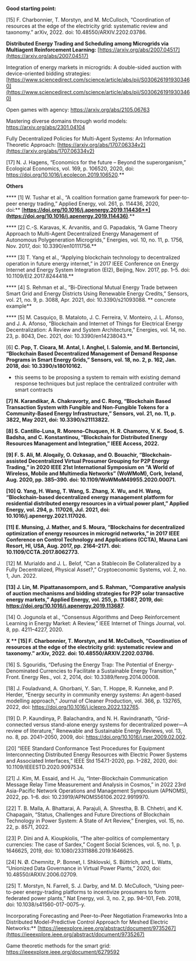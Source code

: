 

**Good starting point:**

[15] F. Charbonnier, T. Morstyn, and M. McCulloch, “Coordination of resources at the edge of the electricity grid: systematic review and taxonomy.” arXiv, 2022. doi: 10.48550/ARXIV.2202.03786.
 
**Distributed Energy Trading and Scheduling among Microgrids via Multiagent Reinforcement Learning:** [https://arxiv.org/abs/2007.04517](https://arxiv.org/abs/2007.04517)

Integration of energy markets in microgrids: A double-sided auction with device-oriented bidding strategies: [https://www.sciencedirect.com/science/article/abs/pii/S0306261919303460](https://www.sciencedirect.com/science/article/abs/pii/S0306261919303460)

Open games with agency: https://arxiv.org/abs/2105.06763

Mastering diverse domains through world models: https://arxiv.org/abs/2301.04104

Fully Decentralized Policies for Multi-Agent Systems: An Information Theoretic Approach: [https://arxiv.org/abs/1707.06334v2](https://arxiv.org/abs/1707.06334v2)

[17] N. J. Hagens, “Economics for the future – Beyond the superorganism,” Ecological Economics, vol. 169, p. 106520, 2020, doi: https://doi.org/10.1016/j.ecolecon.2019.106520.**

  
**Others**

**** [1] W. Tushar et al., “A coalition formation game framework for peer-to-peer energy trading,” Applied Energy, vol. 261, p. 114436, 2020, doi:** [**https://doi.org/10.1016/j.apenergy.2019.114436**](https://doi.org/10.1016/j.apenergy.2019.114436)**.**


**** [2] C.-S. Karavas, K. Arvanitis, and G. Papadakis, “A Game Theory Approach to Multi-Agent Decentralized Energy Management of Autonomous Polygeneration Microgrids,” Energies, vol. 10, no. 11, p. 1756, Nov. 2017, doi: 10.3390/en10111756.**


**** [3] T. Yang et al., “Applying blockchain technology to decentralized operation in future energy internet,” in 2017 IEEE Conference on Energy Internet and Energy System Integration (EI2), Beijing, Nov. 2017, pp. 1–5. doi: 10.1109/EI2.2017.8244418.**


**** [4] S. Rehman et al., “Bi-Directional Mutual Energy Trade between Smart Grid and Energy Districts Using Renewable Energy Credits,” Sensors, vol. 21, no. 9, p. 3088, Apr. 2021, doi: 10.3390/s21093088. ** concrete example** 


**** [5] M. Casquiço, B. Mataloto, J. C. Ferreira, V. Monteiro, J. L. Afonso, and J. A. Afonso, “Blockchain and Internet of Things for Electrical Energy Decentralization: A Review and System Architecture,” Energies, vol. 14, no. 23, p. 8043, Dec. 2021, doi: 10.3390/en14238043.**


[6] **C. Pop, T. Cioara, M. Antal, I. Anghel, I. Salomie, and M. Bertoncini, “Blockchain Based Decentralized Management of Demand Response Programs in Smart Energy Grids,” Sensors, vol. 18, no. 2, p. 162, Jan. 2018, doi: 10.3390/s18010162.** 

- this seems to be proposing a system to remain with existing demand response techniques but just replace the centralized controller with smart contracts 
  

**[7] N. Karandikar, A. Chakravorty, and C. Rong, “Blockchain Based Transaction System with Fungible and Non-Fungible Tokens for a Community-Based Energy Infrastructure,” Sensors, vol. 21, no. 11, p. 3822, May 2021, doi: 10.3390/s21113822.**

  

**[8] S. Cantillo-Luna, R. Moreno-Chuquen, H. R. Chamorro, V. K. Sood, S. Badsha, and C. Konstantinou, “Blockchain for Distributed Energy Resources Management and Integration,” IEEE Access, 2022.**

  

**[9] F. S. Ali, M. Aloqaily, O. Ozkasap, and O. Bouachir, “Blockchain-assisted Decentralized Virtual Prosumer Grouping for P2P Energy Trading,” in 2020 IEEE 21st International Symposium on “A World of Wireless, Mobile and Multimedia Networks” (WoWMoM), Cork, Ireland, Aug. 2020, pp. 385–390. doi: 10.1109/WoWMoM49955.2020.00071.**

  

**[10] Q. Yang, H. Wang, T. Wang, S. Zhang, X. Wu, and H. Wang, “Blockchain-based decentralized energy management platform for residential distributed energy resources in a virtual power plant,” Applied Energy, vol. 294, p. 117026, Jul. 2021, doi: 10.1016/j.apenergy.2021.117026.**

  

**[11] E. Munsing, J. Mather, and S. Moura, “Blockchains for decentralized optimization of energy resources in microgrid networks,” in 2017 IEEE Conference on Control Technology and Applications (CCTA), Mauna Lani Resort, HI, USA, Aug. 2017, pp. 2164–2171. doi: 10.1109/CCTA.2017.8062773.**

  

[12] M. Murialdo and J. L. Belof, “Can a Stablecoin Be Collateralized by a Fully Decentralized, Physical Asset?,” Cryptoeconomic Systems, vol. 2, no. 1, Jun. 2022.

  
**[13] J. Lin, M. Pipattanasomporn, and S. Rahman, “Comparative analysis of auction mechanisms and bidding strategies for P2P solar transactive energy markets,” Applied Energy, vol. 255, p. 113687, 2019, doi: https://doi.org/10.1016/j.apenergy.2019.113687.**

  
[14] O. Jogunola et al., “Consensus Algorithms and Deep Reinforcement Learning in Energy Market: A Review,” IEEE Internet of Things Journal, vol. 8, pp. 4211–4227, 2020.


**X ** [15] F. Charbonnier, T. Morstyn, and M. McCulloch, “Coordination of resources at the edge of the electricity grid: systematic review and taxonomy.” arXiv, 2022. doi: 10.48550/ARXIV.2202.03786.**
  

[16] S. Sgouridis, “Defusing the Energy Trap: The Potential of Energy-Denominated Currencies to Facilitate a Sustainable Energy Transition,” Front. Energy Res., vol. 2, 2014, doi: 10.3389/fenrg.2014.00008.


[18] J. Fouladvand, A. Ghorbani, Y. Sarı, T. Hoppe, R. Kunneke, and P. Herder, “Energy security in community energy systems: An agent-based modelling approach,” Journal of Cleaner Production, vol. 366, p. 132765, 2022, doi: https://doi.org/10.1016/j.jclepro.2022.132765.

  

[19] D. P. Kaundinya, P. Balachandra, and N. H. Ravindranath, “Grid-connected versus stand-alone energy systems for decentralized power—A review of literature,” Renewable and Sustainable Energy Reviews, vol. 13, no. 8, pp. 2041–2050, 2009, doi: https://doi.org/10.1016/j.rser.2009.02.002.


[20] “IEEE Standard Conformance Test Procedures for Equipment Interconnecting Distributed Energy Resources with Electric Power Systems and Associated Interfaces,” IEEE Std 1547.1-2020, pp. 1–282, 2020, doi: 10.1109/IEEESTD.2020.9097534.
  

[21] J. Kim, M. Essaid, and H. Ju, “Inter-Blockchain Communication Message Relay Time Measurement and Analysis in Cosmos,” in 2022 23rd Asia-Pacific Network Operations and Management Symposium (APNOMS), 2022, pp. 1–6. doi: 10.23919/APNOMS56106.2022.9919970.

  
[22] T. B. Malla, A. Bhattarai, A. Parajuli, A. Shrestha, B. B. Chhetri, and K. Chapagain, “Status, Challenges and Future Directions of Blockchain Technology in Power System: A State of Art Review,” Energies, vol. 15, no. 22, p. 8571, 2022.

  
[23] P. Dini and A. Kioupkiolis, “The alter-politics of complementary currencies: The case of Sardex,” Cogent Social Sciences, vol. 5, no. 1, p. 1646625, 2019, doi: 10.1080/23311886.2019.1646625.

  
[24] N. Ø. Chemnitz, P. Bonnet, I. Shklovski, S. Büttrich, and L. Watts, “Unionized Data Governance in Virtual Power Plants,” 2020, doi: 10.48550/ARXIV.2006.02709.


[25] T. Morstyn, N. Farrell, S. J. Darby, and M. D. McCulloch, “Using peer-to-peer energy-trading platforms to incentivize prosumers to form federated power plants,” Nat Energy, vol. 3, no. 2, pp. 94–101, Feb. 2018, doi: 10.1038/s41560-017-0075-y.

  
Incorporating Forecasting and Peer-to-Peer Negotiation Frameworks Into a Distributed Model-Predictive Control Approach for Meshed Electric Networks:** [https://ieeexplore.ieee.org/abstract/document/9735267](https://ieeexplore.ieee.org/abstract/document/9735267)


Game theoretic methods for the smart grid: https://ieeexplore.ieee.org/document/6279592